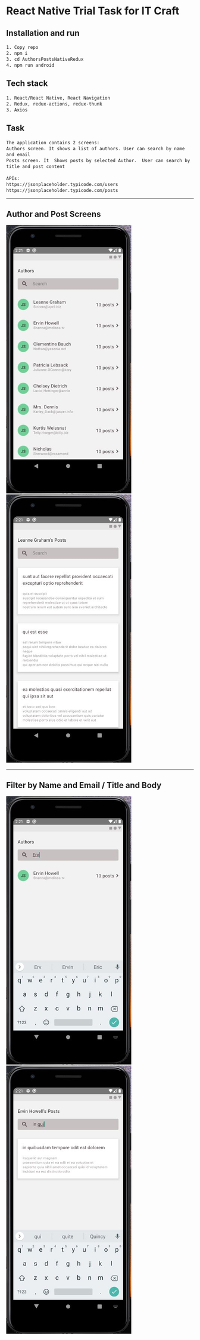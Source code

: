 # React Native Trial Task for IT Craft

## Installation and run

```
1. Copy repo
2. npm i
3. cd AuthorsPostsNativeRedux
4. npm run android
```

## Tech stack

```
1. React/React Native, React Navigation
2. Redux, redux-actions, redux-thunk
3. Axios
```

## Task

```
The application contains 2 screens:
Authors screen. It shows a list of authors. User can search by name and email
Posts screen. It  Shows posts by selected Author.  User can search by title and post content

APIs:
https://jsonplaceholder.typicode.com/users
https://jsonplaceholder.typicode.com/posts
```

---

## Author and Post Screens

![Authors](https://github.com/denysoleksiienko/AuthorsPostsNativeRedux/blob/main/screenshots/AuthorsScreen.JPG?raw=true 'Authors')
![Posts](https://github.com/denysoleksiienko/AuthorsPostsNativeRedux/blob/main/screenshots/PostsScreen.JPG?raw=true 'Posts')

---

## Filter by Name and Email / Title and Body

![filtername](https://github.com/denysoleksiienko/AuthorsPostsNativeRedux/blob/main/screenshots/FilterByNameEmail.JPG?raw=true 'filtername')
![filtertitle](https://github.com/denysoleksiienko/AuthorsPostsNativeRedux/blob/main/screenshots/FilterByTitleBody.JPG?raw=true 'filtertitle')
